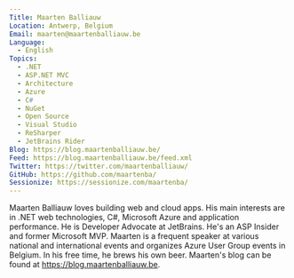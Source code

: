 ```yaml
---
Title: Maarten Balliauw
Location: Antwerp, Belgium
Email: maarten@maartenballiauw.be
Language:
  - English
Topics:
  - .NET
  - ASP.NET MVC
  - Architecture
  - Azure
  - C#
  - NuGet
  - Open Source
  - Visual Studio
  - ReSharper
  - JetBrains Rider
Blog: https://blog.maartenballiauw.be/
Feed: https://blog.maartenballiauw.be/feed.xml
Twitter: https://twitter.com/maartenballiauw/
GitHub: https://github.com/maartenba/
Sessionize: https://sessionize.com/maartenba/
---
```

Maarten Balliauw loves building web and cloud apps. His main interests are in .NET web technologies, C#, Microsoft Azure and application performance. He is Developer Advocate at JetBrains. He's an ASP Insider and former Microsoft MVP. Maarten is a frequent speaker at various national and international events and organizes Azure User Group events in Belgium. In his free time, he brews his own beer. Maarten's blog can be found at https://blog.maartenballiauw.be.
